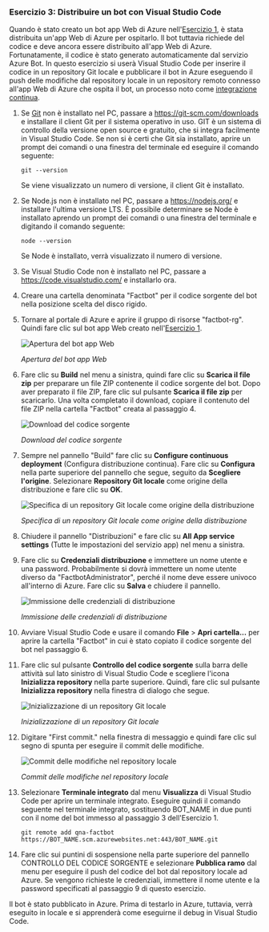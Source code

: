 ### <a name="exercise-3-deploy-a-bot-with-visual-studio-code"></a>Esercizio 3: Distribuire un bot con Visual Studio Code

Quando è stato creato un bot app Web di Azure nell'[Esercizio 1](#Exercise1), è stata distribuita un'app Web di Azure per ospitarlo. Il bot tuttavia richiede del codice e deve ancora essere distribuito all'app Web di Azure. Fortunatamente, il codice è stato generato automaticamente dal servizio Azure Bot. In questo esercizio si userà Visual Studio Code per inserire il codice in un repository Git locale e pubblicare il bot in Azure eseguendo il push delle modifiche dal repository locale in un repository remoto connesso all'app Web di Azure che ospita il bot, un processo noto come [integrazione continua](https://en.wikipedia.org/wiki/Continuous_integration).

1. Se [Git](https://git-scm.com/) non è installato nel PC, passare a https://git-scm.com/downloads e installare il client Git per il sistema operativo in uso. GIT è un sistema di controllo della versione open source e gratuito, che si integra facilmente in Visual Studio Code. Se non si è certi che Git sia installato, aprire un prompt dei comandi o una finestra del terminale ed eseguire il comando seguente:

    ``` 
    git --version
    ```

    Se viene visualizzato un numero di versione, il client Git è installato.

1. Se Node.js non è installato nel PC, passare a https://nodejs.org/ e installare l'ultima versione LTS. È possibile determinare se Node è installato aprendo un prompt dei comandi o una finestra del terminale e digitando il comando seguente:

    ```
    node --version
    ```

    Se Node è installato, verrà visualizzato il numero di versione.

1. Se Visual Studio Code non è installato nel PC, passare a https://code.visualstudio.com/ e installarlo ora.

1. Creare una cartella denominata "Factbot" per il codice sorgente del bot nella posizione scelta del disco rigido.

1. Tornare al portale di Azure e aprire il gruppo di risorse "factbot-rg". Quindi fare clic sul bot app Web creato nell'[Esercizio 1](#Exercise1).

    ![Apertura del bot app Web](../images/open-web-app-bot.png)

    _Apertura del bot app Web_

1. Fare clic su **Build** nel menu a sinistra, quindi fare clic su **Scarica il file zip** per preparare un file ZIP contenente il codice sorgente del bot. Dopo aver preparato il file ZIP, fare clic sul pulsante **Scarica il file zip** per scaricarlo. Una volta completato il download, copiare il contenuto del file ZIP nella cartella "Factbot" creata al passaggio 4.

    ![Download del codice sorgente](../images/download-source.png)

    _Download del codice sorgente_
  
1. Sempre nel pannello "Build" fare clic su **Configure continuous deployment** (Configura distribuzione continua). Fare clic su **Configura** nella parte superiore del pannello che segue, seguito da **Scegliere l'origine**. Selezionare **Repository Git locale** come origine della distribuzione e fare clic su **OK**. 
 
    ![Specifica di un repository Git locale come origine della distribuzione](../images/portal-set-local-git.png)

    _Specifica di un repository Git locale come origine della distribuzione_  

1. Chiudere il pannello "Distribuzioni" e fare clic su **All App service settings** (Tutte le impostazioni del servizio app) nel menu a sinistra.

1. Fare clic su **Credenziali distribuzione** e immettere un nome utente e una password. Probabilmente si dovrà immettere un nome utente diverso da "FactbotAdministrator", perché il nome deve essere univoco all'interno di Azure. Fare clic su **Salva** e chiudere il pannello.

    ![Immissione delle credenziali di distribuzione](../images/portal-enter-ci-creds.png)

    _Immissione delle credenziali di distribuzione_  

1. Avviare Visual Studio Code e usare il comando **File** > **Apri cartella...** per aprire la cartella "Factbot" in cui è stato copiato il codice sorgente del bot nel passaggio 6.

1. Fare clic sul pulsante **Controllo del codice sorgente** sulla barra delle attività sul lato sinistro di Visual Studio Code e scegliere l'icona **Inizializza repository** nella parte superiore. Quindi, fare clic sul pulsante **Inizializza repository** nella finestra di dialogo che segue.

    ![Inizializzazione di un repository Git locale](../images/vs-init-git-repo.png)

    _Inizializzazione di un repository Git locale_  

1. Digitare "First commit." nella finestra di messaggio e quindi fare clic sul segno di spunta per eseguire il commit delle modifiche.

    ![Commit delle modifiche nel repository locale](../images/vs-first-git-commit.png)

    _Commit delle modifiche nel repository locale_  

1. Selezionare **Terminale integrato** dal menu **Visualizza** di Visual Studio Code per aprire un terminale integrato. Eseguire quindi il comando seguente nel terminale integrato, sostituendo BOT_NAME in due punti con il nome del bot immesso al passaggio 3 dell'Esercizio 1.

    ```
    git remote add qna-factbot https://BOT_NAME.scm.azurewebsites.net:443/BOT_NAME.git
    ```

1. Fare clic sui puntini di sospensione nella parte superiore del pannello CONTROLLO DEL CODICE SORGENTE e selezionare **Pubblica ramo** dal menu per eseguire il push del codice del bot dal repository locale ad Azure. Se vengono richieste le credenziali, immettere il nome utente e la password specificati al passaggio 9 di questo esercizio.

Il bot è stato pubblicato in Azure. Prima di testarlo in Azure, tuttavia, verrà eseguito in locale e si apprenderà come eseguirne il debug in Visual Studio Code.
